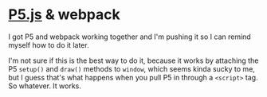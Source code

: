# [P5.js](https://p5js.org/) & webpack

I got P5 and webpack working together and I'm pushing it so I can remind myself how to do it later.

I'm not sure if this is the best way to do it, because it works by attaching the P5 `setup()` and `draw()` methods to `window`, which seems kinda sucky to me, but I guess that's what happens when you pull P5 in through a `<script>` tag. So whatever. It works.
